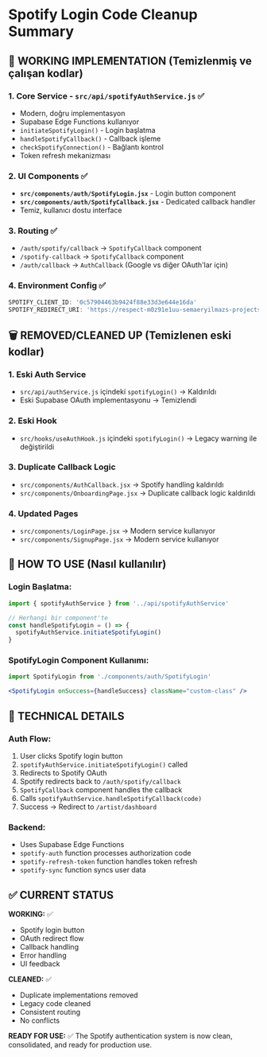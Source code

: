 # Spotify Login Code Cleanup Summary

## 🚀 WORKING IMPLEMENTATION (Temizlenmiş ve çalışan kodlar)

### 1. **Core Service** - `src/api/spotifyAuthService.js` ✅
- Modern, doğru implementasyon 
- Supabase Edge Functions kullanıyor
- `initiateSpotifyLogin()` - Login başlatma
- `handleSpotifyCallback()` - Callback işleme
- `checkSpotifyConnection()` - Bağlantı kontrol
- Token refresh mekanizması

### 2. **UI Components** ✅
- **`src/components/auth/SpotifyLogin.jsx`** - Login button component
- **`src/components/auth/SpotifyCallback.jsx`** - Dedicated callback handler
- Temiz, kullanıcı dostu interface

### 3. **Routing** ✅
- `/auth/spotify/callback` → `SpotifyCallback` component
- `/spotify-callback` → `SpotifyCallback` component  
- `/auth/callback` → `AuthCallback` (Google vs diğer OAuth'lar için)

### 4. **Environment Config** ✅
```javascript
SPOTIFY_CLIENT_ID: '0c57904463b9424f88e33d3e644e16da'
SPOTIFY_REDIRECT_URI: 'https://respect-m0z91e1uu-semaeryilmazs-projects.vercel.app/'
```

## 🗑️ REMOVED/CLEANED UP (Temizlenen eski kodlar)

### 1. **Eski Auth Service** 
- `src/api/authService.js` içindeki `spotifyLogin()` → Kaldırıldı
- Eski Supabase OAuth implementasyonu → Temizlendi

### 2. **Eski Hook**
- `src/hooks/useAuthHook.js` içindeki `spotifyLogin()` → Legacy warning ile değiştirildi

### 3. **Duplicate Callback Logic**
- `src/components/AuthCallback.jsx` → Spotify handling kaldırıldı
- `src/components/OnboardingPage.jsx` → Duplicate callback logic kaldırıldı

### 4. **Updated Pages**
- `src/components/LoginPage.jsx` → Modern service kullanıyor
- `src/components/SignupPage.jsx` → Modern service kullanıyor

## 🎯 HOW TO USE (Nasıl kullanılır)

### Login Başlatma:
```javascript
import { spotifyAuthService } from '../api/spotifyAuthService'

// Herhangi bir component'te
const handleSpotifyLogin = () => {
  spotifyAuthService.initiateSpotifyLogin()
}
```

### SpotifyLogin Component Kullanımı:
```jsx
import SpotifyLogin from './components/auth/SpotifyLogin'

<SpotifyLogin onSuccess={handleSuccess} className="custom-class" />
```

## 🔧 TECHNICAL DETAILS

### Auth Flow:
1. User clicks Spotify login button
2. `spotifyAuthService.initiateSpotifyLogin()` called
3. Redirects to Spotify OAuth
4. Spotify redirects back to `/auth/spotify/callback`
5. `SpotifyCallback` component handles the callback
6. Calls `spotifyAuthService.handleSpotifyCallback(code)`
7. Success → Redirect to `/artist/dashboard`

### Backend:
- Uses Supabase Edge Functions
- `spotify-auth` function processes authorization code
- `spotify-refresh-token` function handles token refresh
- `spotify-sync` function syncs user data

## ✅ CURRENT STATUS

**WORKING:** ✅
- Spotify login button
- OAuth redirect flow
- Callback handling
- Error handling
- UI feedback

**CLEANED:** ✅
- Duplicate implementations removed
- Legacy code cleaned
- Consistent routing
- No conflicts

**READY FOR USE:** ✅
The Spotify authentication system is now clean, consolidated, and ready for production use.